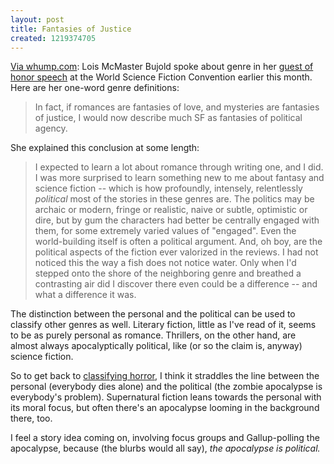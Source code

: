```yaml
---
layout: post
title: Fantasies of Justice
created: 1219374705
---
```

[Via whump.com](http://www.whump.com/moreLikeThis/2008/08/11/fantasies-of-political-agency/):  Lois McMaster Bujold spoke about genre in her [guest of honor speech](http://blog.myspace.com/index.cfm?fuseaction=blog.view&friendID=164952151&blogID=423204224) at the World Science Fiction Convention earlier this month. Here are her one-word genre definitions:

> In fact, if romances are fantasies of love, and mysteries are fantasies of justice, I would now describe much SF as fantasies of political agency.<!--break-->

She explained this conclusion at some length:

> I expected to learn a lot about romance through writing one, and I did.  I was more surprised to learn something new to me about fantasy and science fiction -- which is how profoundly, intensely, relentlessly *political* most of the stories in these genres are.  The politics may be archaic or modern, fringe or realistic, naive or subtle, optimistic or dire, but by gum the characters had better be centrally engaged with them, for some extremely varied values of "engaged".  Even the world-building itself is often a political argument.  And, oh boy, are the political aspects of the fiction ever valorized in the reviews.  I had not noticed this the way a fish does not notice water.  Only when I'd stepped onto the shore of the neighboring genre and breathed a contrasting air did I discover there even could be a difference -- and what a difference it was.

The distinction between the personal and the political can be used to classify other genres as well.  Literary fiction, little as I've read of it, seems to be as purely personal as romance.  Thrillers, on the other hand, are almost always apocalyptically political, like (or so the claim is, anyway) science fiction.

So to get back to [classifying horror](/node/445), I think it straddles the line between the personal (everybody dies alone) and the political (the zombie apocalypse is everybody's problem).  Supernatural fiction leans towards the personal with its moral focus, but often there's an apocalypse looming in the background there, too.

I feel a story idea coming on, involving focus groups and Gallup-polling the apocalypse, because (the blurbs would all say), *the apocalypse is political.*
